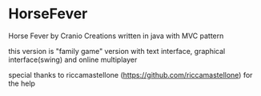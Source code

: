 HorseFever
==========

Horse Fever by Cranio Creations written in java with MVC pattern

this version is "family game" version with text interface, graphical interface(swing) and online multiplayer

special thanks to riccamastellone (https://github.com/riccamastellone) for the help





